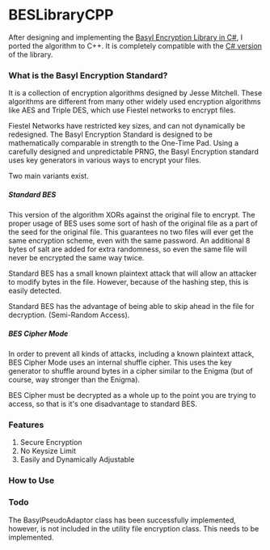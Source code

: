 # BESLibraryCPP
After designing and implementing the [Basyl Encryption Library in C#](https://github.com/TheCreatorJames/BESLibrary), I ported the algorithm to C++. It is completely compatible with the [C# version](https://github.com/TheCreatorJames/BESLibrary) of the library. 


### What is the Basyl Encryption Standard?
It is a collection of encryption algorithms designed by Jesse Mitchell. These algorithms are different from many other widely used encryption algorithms like AES and Triple DES, which use Fiestel networks to encrypt files. 

Fiestel Networks have restricted key sizes, and can not dynamically be redesigned. The Basyl Encryption Standard is designed to be mathematically comparable in strength to the One-Time Pad. Using a carefully designed and unpredictable PRNG, the Basyl Encryption standard uses key generators in various ways to encrypt your files.

Two main variants exist. 

##### Standard BES

This version of the algorithm XORs against the original file to encrypt. The proper usage of BES uses some sort of hash of the original file as a part of the seed for the original file. This guarantees no two files will ever get the same encryption scheme, even with the same password. An additional 8 bytes of salt are added for extra randomness, so even the same file will never be encrypted the same way twice.

Standard BES has a small known plaintext attack that will allow an attacker to modify bytes in the file. However, because of the hashing step, this is easily detected.

Standard BES has the advantage of being able to skip ahead in the file for decryption. (Semi-Random Access).

##### BES Cipher Mode

In order to prevent all kinds of attacks, including a known plaintext attack, BES Cipher Mode uses an internal shuffle cipher. This uses the key generator to shuffle around bytes in a cipher similar to the Enigma (but of course, way stronger than the Enigma).

BES Cipher must be decrypted as a whole up to the point you are trying to access, so that is it's one disadvantage to standard BES.
### Features

1) Secure Encryption
2) No Keysize Limit
3) Easily and Dynamically Adjustable

### How to Use


### Todo

The BasylPseudoAdaptor class has been successfully implemented, however, is not included in the utility file encryption class. This needs to be implemented. 
